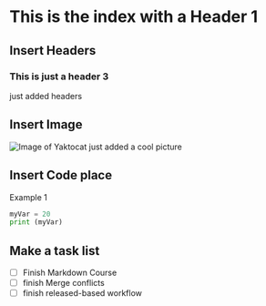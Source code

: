 # This is the index with a Header 1
## Insert Headers
### This is just a header 3
just added headers
## Insert Image
![Image of Yaktocat](https://octodex.github.com/images/yaktocat.png)
just added a cool picture
## Insert Code place
Example 1
``` python
myVar = 20
print (myVar)
```
## Make a task list
- [ ] Finish Markdown Course
- [ ] finish Merge conflicts
- [ ] finish released-based workflow

